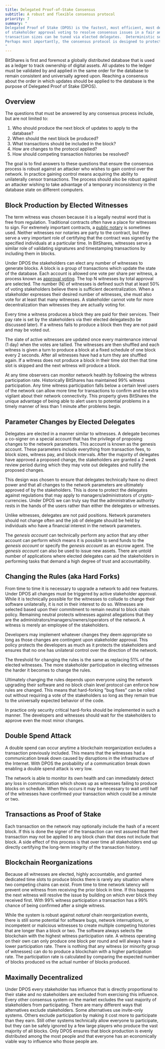 ```yaml
---
title: Delegated Proof-of-Stake Consensus
subtitle: A robust and flexible consensus protocol
priority: 7
summary: "
Delegated Proof of Stake (DPOS) is the fastest, most efficient, most decentralized, and most flexible consensus model available.  DPOS leverages the power
of stakeholder approval voting to resolve consensus issues in a fair and democratic way.  All network parameters from fee schedules, to block intervals, and
transaction sizes can be tuned via elected delegates.  Deterministic selection of block producers allows transactions to be confirmed in an average of just 1 second. 
Perhaps most importantly, the consensus protocol is designed to protect all participants against unwanted regulatory interference.  
"
---
```


BitShares is first and foremost a globally distributed database that is used as a ledger to track ownership of digital assets.  All updates to the ledger must be validated by and applied in the same order for the database to remain consistent and universally
agreed upon.   Reaching a consensus about the order in which updates should be applied to the database is the purpose of Delegated Proof of Stake (DPOS).

## Overview

The questions that must be answered by any consensus process include, but are not limited to:

1. Who should produce the next block of updates to apply to the database?
2. When should the next block be produced?
3. What transactions should be included in the block?
4. How are changes to the protocol applied?
5. How should competing transaction histories be resolved?

The goal is to find answers to these questions that ensure the consensus process is robust against
an attacker who wishes to gain control over the network.  In practice gaining control means acquiring
the ability to unilaterally censor transactions.  The process should also be robust against an attacker
wishing to take advantage of a temporary inconsistency in the database state on different computers.

## Block Production by Elected Witnesses 

The term witness was chosen because it is a legally neutral word that is free from regulation.  Traditional contracts 
often have a place for witnesses to sign.  For extremely important contracts, a [public notary](http://en.wikipedia.org/wiki/Notary_public)
is sometimes used.   Neither witnesses nor notaries are party to the contract, but they serve a very important role
of certifying that the contract was signed by the specified individuals at a particular time.   In BitShares, witnesses
serve a similar role of validating signatures and timestamping transactions by including them in blocks.

Under DPOS the stakeholders can elect any number of witnesses to generate blocks.  A block is a group of
transactions which update the state of the database.   Each account is allowed one vote per share per witness, a
process known as [approval voting](http://en.wikipedia.org/wiki/Approval_voting).  The top N witnesses by total
approval are selected.  The number (N) of witnesses is defined such that at least 50% of voting stakeholders 
believe there is sufficient decentralization.   When a stakeholder expresses their desired number of witnesses, 
she must also vote for at least that many witnesses.   A stakeholder cannot vote for more decentralization
than witnesses they are actually voting for. 

Every time a witness produces a block they are paid for their services.  Their pay rate is set by the stakeholders
via their elected delegates(to be discussed later).  If a witness fails to produce a block then they are not 
paid and may be voted out.

The slate of active witnesses are updated once every maintenance interval (1 day) when the votes are tallied. The witnesses are
then shuffled and each witness is given a turn to produce a block at a fixed schedule of one block every 2 seconds. After all
witnesses have had a turn they are shuffled again.  If a witness does not produce a block in their time slot then that time
slot is skipped and the next witness will produce a block.

At any time observers can monitor network health by following the witness participation rate.  Historically BitShares has
maintained 99% witness participation.   Any time witness participation falls below a certain level users of the
network can allow more time for transactions to confirm and be extra vigilant about their network connectivity.  This
property gives BitShares the unique advantage of being able to alert users to potential problems in a timely manner of
less than 1 minute after problems begin.  

## Parameter Changes by Elected Delegates

Delegates are elected in a manner similar to witnesses.   A delegate becomes a co-signer on a special 
account that has the privilege of proposing changes to the network parameters.  This account is known as the
genesis account.  These parameters include everything from transaction fees, to block sizes, witness pay, and block intervals.  After the majority of delegates have
approved a proposed change, the stakeholders are granted a 2 week review period during which they may vote out
delegates and nullify the proposed changes.

This design was chosen to ensure that delegates technically have no direct power and that all changes to the
network parameters are ultimately approved of by the stakeholders.  This is done to protect the delegates against
regulations that may apply to managers/administrators of crypto-currencies.   Under DPOS we can truly say that the
administrative authority rests in the hands of the users rather than either the delegates or witnesses. 

Unlike witnesses, delegates are not paid positions.  Network parameters should not change often and the job of
delegate should be held by individuals who have a financial interest in the network parameters.  

The *genesis account* can technically perform any action that any other account can perform which means it is possible to
send funds to the *genesis account* or specify the *genesis account* as an escrow agent.  The *genesis account* can also
be used to issue new assets.  There are untold number of applications where elected delegates can aid the stakeholders in 
performing tasks that demand a high degree of trust and accountability.   

## Changing the Rules  (aka Hard Forks)

From time to time it is necessary to upgrade a network to add new features.  Under DPOS all changes must
be triggered by active stakeholder approval.   While it is technically possible for the witnesses to collude to
change their software unilaterally, it is not in their interest to do so.  Witnesses are selected based upon
their commitment to remain neutral to block chain policy.   Remaining neutral protects witnesses against 
allegations that they are the administrators/managers/owners/operators of the network.  A witness is merely
an employee of the stakeholders.

Developers may implement whatever changes they deem appropriate so long as those changes are contingent upon
stakeholder approval.  This policy protects the developers as much as it protects the stakeholders and 
ensures that no one has unilateral control over the direction of the network.

The threshold for changing the rules is the same as replacing 51% of the elected witnesses.  The more
stakeholder participation in electing witnesses the harder it becomes to change the rules.  

Ultimately changing the rules depends upon everyone using the network upgrading their software and
no block chain level protocol can enforce how rules are changed.  This means that hard-forking "bug fixes" can
be rolled out without requiring a vote of the stakeholders so long as they remain true to the universally
expected behavior of the code. 

In practice only security critical hard-forks should be implemented in such a manner. The developers and
witnesses should wait for the stakeholders to approve even the most minor changes.   


## Double Spend Attack

A double spend can occur anytime a blockchain reorganization excludes a transaction previously included.
This means that the witnesses had a communication break down caused by disruptions in the infrastructure of the Internet.
With DPOS the probability of a communication break down enabling a double spend attack is very low.

The network is able to monitor its own health and can immediately detect any loss in communication which shows up as witnesses failing to produce blocks on schedule.
When this occurs it may be necessary to wait until half of the witnesses have confirmed your transaction which could be a minute or two.

## Transactions as Proof of Stake

Each transaction on the network may optionally include the hash of a recent block.  If this is done the signer of the transaction can rest assured that their
transaction may not be applied to any block chain that does not include that block.  A side effect of this process is that over time all stakeholders end up
directly certifying the long-term integrity of the transaction history.  

## Blockchain Reorganizations

Because all witnesses are elected, highly accountable, and granted dedicated time slots to produce blocks there is rarely any situation where two competing chains can exist.  From time to time network latency will prevent one witness from
receiving the prior block in time.  If this happens the next witness will resolve the issue by building on which ever block they received first.  With 99% witness participation a transaction has a 99% chance of being confirmed after a 
single witness.

While the system is robust against *natural* chain reorganization events, there is still some potential for software bugs, network interruptions, or incompetent or malicious witnesses to create multiple competing histories that are longer
   than a block or two.  The software always selects the blockchain with the highest witness participation rate.  A witness operating on their own can only produce one block per round and will always have a lower participation rate.   There is nothing that any witness (or minority group of witnesses)
   can do to produce a blockchain with a higher participation rate.    The participation rate is calculated by comparing the expected number of blocks produced vs the actual number of blocks produced.   

## Maximally Decentralized

Under DPOS every stakeholder has influence that is directly proportional to their stake and no stakeholders are excluded from exercising this influence.  Every other consensus system on the market
excludes the vast majority of stakeholders from participating.  There are many different ways that alternatives exclude stakeholders.   Some alternatives use invite-only systems. Others exclude 
participation by making it cost more to participate than they earn.  Still other systems technically allow everyone to participate, but they can be safely ignored by a few large players who produce the vast 
majority of all blocks.  Only DPOS ensures that block production is evenly distributed among the most people and that everyone has an economically viable way to influence who those people are. 








